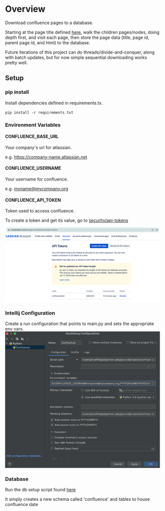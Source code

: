 # Overview
Download confluence pages to a database.

Starting at the page title defined [here](https://github.com/jasonmcaffee/python-playground/blob/main/projects/confluence/services/ConfluenceAPI.py#L81), 
walk the children pages/nodes, doing depth first, and visit each page, then store the page data (title, page id, parent page id, and html) to the database.

Future iterations of this project can do threads/divide-and-conquer, along with batch updates, but for now simple sequential downloading works pretty well.

## Setup

### pip install
Install dependencies defined in requirements.tx.
```shell
pip install -r requirements.txt
```

### Environment Variables
#### CONFLUENCE_BASE_URL
Your company's url for atlassian.

e.g. https://company-name.atlassian.net
#### CONFLUENCE_USERNAME
Your username for confluence.

e.g. myname@mycompany.org

#### CONFLUENCE_API_TOKEN
Token used to access confluence.

To create a token and get its value, go to [security/api-tokens](https://id.atlassian.com/manage-profile/security/api-tokens)

![img.png](img.png)

### Intellij Configuration
Create a run configuration that points to main.py and sets the appropriate env vars.
![img_1.png](img_1.png)

### Database
Run the db setup script found [here](https://github.com/jasonmcaffee/python-playground/blob/main/projects/confluence/db/db_setup.sql)

It simply creates a new schema called 'confluence' and tables to house confluence date